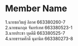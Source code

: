 # Member Name  
1.นายชลวิชญ์  ลิลาศ  663380260-7  
2.นายธนกฤต จันทร์เทศ 663380523-1  
3.นายประชา บุดดีมี  663380525-7  
4.นายธรรมศักดิ์ นุมานิต  663380273-8  
